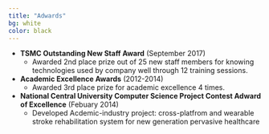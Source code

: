 ```yaml
---
title: "Adwards"
bg: white
color: black
---
```


- **TSMC Outstanding New Staff Award** (September 2017)
  - Awarded 2nd place prize out of 25 new staff members for knowing technologies used by company well through 12 training sessions. 
- **Academic Excellence Awards** (2012-2014)
  - Awarded 3rd place prize for academic excellence 4 times. 
- **National Central University Computer Science Project Contest Adward of Excellence** (Febuary 2014)
  - Developed Acdemic-industry project: cross-platfrom and wearable stroke rehabilitation system for new generation pervasive healthcare




